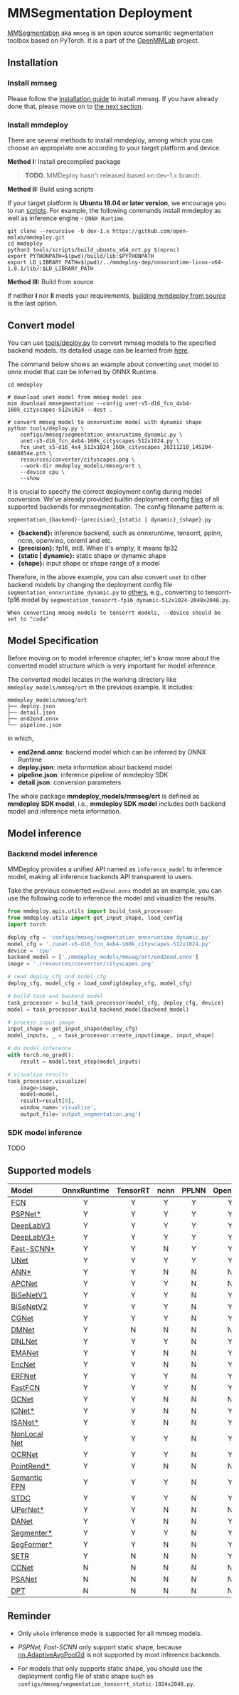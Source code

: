 # MMSegmentation Deployment

[MMSegmentation](https://github.com/open-mmlab/mmsegmentation/tree/1.x) aka `mmseg` is an open source semantic segmentation toolbox based on PyTorch. It is a part of the [OpenMMLab](https://openmmlab.com/) project.

## Installation

### Install mmseg

Please follow the [installation guide](https://mmsegmentation.readthedocs.io/en/1.x/get_started.html) to install mmseg. If you have already done that, please move on to [the next section](#install-mmdeploy).

### Install mmdeploy

There are several methods to install mmdeploy, among which you can choose an appropriate one according to your target platform and device.

**Method I:** Install precompiled package

> **TODO**. MMDeploy hasn't released based on dev-1.x branch.

**Method II:** Build using scripts

If your target platform is **Ubuntu 18.04 or later version**, we encourage you to run
[scripts](../01-how-to-build/build_from_script.md). For example, the following commands install mmdeploy as well as inference engine - `ONNX Runtime`.

```shell
git clone --recursive -b dev-1.x https://github.com/open-mmlab/mmdeploy.git
cd mmdeploy
python3 tools/scripts/build_ubuntu_x64_ort.py $(nproc)
export PYTHONPATH=$(pwd)/build/lib:$PYTHONPATH
export LD_LIBRARY_PATH=$(pwd)/../mmdeploy-dep/onnxruntime-linux-x64-1.8.1/lib/:$LD_LIBRARY_PATH
```

**Method III:** Build from source

If neither **I** nor **II** meets your requirements, [building mmdeploy from source](../01-how-to-build/build_from_source.md) is the last option.

## Convert model

You can use [tools/deploy.py](https://github.com/open-mmlab/mmdeploy/blob/dev-1.x/tools/deploy.py) to convert mmseg models to the specified backend models. Its detailed usage can be learned from [here](https://github.com/open-mmlab/mmdeploy/blob/master/docs/en/02-how-to-run/convert_model.md#usage).

The command below shows an example about converting `unet` model to onnx model that can be inferred by ONNX Runtime.

```shell
cd mmdeploy

# download unet model from mmseg model zoo
mim download mmsegmentation --config unet-s5-d16_fcn_4xb4-160k_cityscapes-512x1024 --dest .

# convert mmseg model to onnxruntime model with dynamic shape
python tools/deploy.py \
    configs/mmseg/segmentation_onnxruntime_dynamic.py \
    unet-s5-d16_fcn_4xb4-160k_cityscapes-512x1024.py \
    fcn_unet_s5-d16_4x4_512x1024_160k_cityscapes_20211210_145204-6860854e.pth \
    resources/converter/cityscapes.png \
    --work-dir mmdeploy_models/mmseg/ort \
    --device cpu \
    --show
```

It is crucial to specify the correct deployment config during model conversion. We've already provided builtin deployment config [files](https://github.com/open-mmlab/mmdeploy/tree/dev-1.x/configs/mmseg) of all supported backends for mmsegmentation. The config filename pattern is:

```
segmentation_{backend}-{precision}_{static | dynamic}_{shape}.py
```

- **{backend}:** inference backend, such as onnxruntime, tensorrt, pplnn, ncnn, openvino, coreml and etc.
- **{precision}:** fp16, int8. When it's empty, it means fp32
- **{static | dynamic}:** static shape or dynamic shape
- **{shape}:** input shape or shape range of a model

Therefore, in the above example, you can also convert `unet` to other backend models by changing the deployment config file `segmentation_onnxruntime_dynamic.py` to [others](https://github.com/open-mmlab/mmdeploy/tree/dev-1.x/configs/mmseg), e.g., converting to tensorrt-fp16 model by `segmentation_tensorrt-fp16_dynamic-512x1024-2048x2048.py`.

```{tip}
When converting mmseg models to tensorrt models, --device should be set to "cuda"
```

## Model Specification

Before moving on to model inference chapter, let's know more about the converted model structure which is very important for model inference.

The converted model locates in the working directory like `mmdeploy_models/mmseg/ort` in the previous example. It includes:

```
mmdeploy_models/mmseg/ort
├── deploy.json
├── detail.json
├── end2end.onnx
└── pipeline.json
```

in which,

- **end2end.onnx**: backend model which can be inferred by ONNX Runtime
- **deploy.json**: meta information about backend model
- **pipeline.json**: inference pipeline of mmdeploy SDK
- **detail.json**: conversion parameters

The whole package **mmdeploy_models/mmseg/ort** is defined as **mmdeploy SDK model**, i.e., **mmdeploy SDK model** includes both backend model and inference meta information.

## Model inference

### Backend model inference

MMDeploy provides a unified API named as `inference_model` to inference model, making all inference backends API transparent to users.

Take the previous converted `end2end.onnx` model as an example, you can use the following code to inference the model and visualize the results.

```python
from mmdeploy.apis.utils import build_task_processor
from mmdeploy.utils import get_input_shape, load_config
import torch

deploy_cfg = 'configs/mmseg/segmentation_onnxruntime_dynamic.py'
model_cfg = './unet-s5-d16_fcn_4xb4-160k_cityscapes-512x1024.py'
device = 'cpu'
backend_model = ['./mmdeploy_models/mmseg/ort/end2end.onnx']
image = './resources/converter/cityscapes.png'

# read deploy_cfg and model_cfg
deploy_cfg, model_cfg = load_config(deploy_cfg, model_cfg)

# build task and backend model
task_processor = build_task_processor(model_cfg, deploy_cfg, device)
model = task_processor.build_backend_model(backend_model)

# process input image
input_shape = get_input_shape(deploy_cfg)
model_inputs, _ = task_processor.create_input(image, input_shape)

# do model inference
with torch.no_grad():
    result = model.test_step(model_inputs)

# visualize results
task_processor.visualize(
    image=image,
    model=model,
    result=result[0],
    window_name='visualize',
    output_file='output_segmentation.png')
```

### SDK model inference

TODO

## Supported models

| Model                                                                                                       | OnnxRuntime | TensorRT | ncnn | PPLNN | OpenVino |
| :---------------------------------------------------------------------------------------------------------- | :---------: | :------: | :--: | :---: | :------: |
| [FCN](https://github.com/open-mmlab/mmsegmentation/tree/master/configs/fcn)                                 |      Y      |    Y     |  Y   |   Y   |    Y     |
| [PSPNet](https://github.com/open-mmlab/mmsegmentation/tree/master/configs/pspnet)[\*](#static_shape)        |      Y      |    Y     |  Y   |   Y   |    Y     |
| [DeepLabV3](https://github.com/open-mmlab/mmsegmentation/tree/master/configs/deeplabv3)                     |      Y      |    Y     |  Y   |   Y   |    Y     |
| [DeepLabV3+](https://github.com/open-mmlab/mmsegmentation/tree/master/configs/deeplabv3plus)                |      Y      |    Y     |  Y   |   Y   |    Y     |
| [Fast-SCNN](https://github.com/open-mmlab/mmsegmentation/tree/master/configs/fastscnn)[\*](#static_shape)   |      Y      |    Y     |  N   |   Y   |    Y     |
| [UNet](https://github.com/open-mmlab/mmsegmentation/tree/master/configs/unet)                               |      Y      |    Y     |  Y   |   Y   |    Y     |
| [ANN](https://github.com/open-mmlab/mmsegmentation/tree/master/configs/ann)[\*](#static_shape)              |      Y      |    Y     |  N   |   N   |    N     |
| [APCNet](https://github.com/open-mmlab/mmsegmentation/tree/master/configs/apcnet)                           |      Y      |    Y     |  Y   |   N   |    N     |
| [BiSeNetV1](https://github.com/open-mmlab/mmsegmentation/tree/master/configs/bisenetv1)                     |      Y      |    Y     |  Y   |   N   |    Y     |
| [BiSeNetV2](https://github.com/open-mmlab/mmsegmentation/tree/master/configs/bisenetv2)                     |      Y      |    Y     |  Y   |   N   |    Y     |
| [CGNet](https://github.com/open-mmlab/mmsegmentation/tree/master/configs/cgnet)                             |      Y      |    Y     |  Y   |   N   |    Y     |
| [DMNet](https://github.com/open-mmlab/mmsegmentation/tree/master/configs/dmnet)                             |      Y      |    N     |  N   |   N   |    N     |
| [DNLNet](https://github.com/open-mmlab/mmsegmentation/tree/master/configs/dnlnet)                           |      Y      |    Y     |  Y   |   N   |    Y     |
| [EMANet](https://github.com/open-mmlab/mmsegmentation/tree/master/configs/emanet)                           |      Y      |    Y     |  N   |   N   |    Y     |
| [EncNet](https://github.com/open-mmlab/mmsegmentation/tree/master/configs/encnet)                           |      Y      |    Y     |  N   |   N   |    Y     |
| [ERFNet](https://github.com/open-mmlab/mmsegmentation/tree/master/configs/erfnet)                           |      Y      |    Y     |  Y   |   N   |    Y     |
| [FastFCN](https://github.com/open-mmlab/mmsegmentation/tree/master/configs/fastfcn)                         |      Y      |    Y     |  Y   |   N   |    Y     |
| [GCNet](https://github.com/open-mmlab/mmsegmentation/tree/master/configs/gcnet)                             |      Y      |    Y     |  N   |   N   |    N     |
| [ICNet](https://github.com/open-mmlab/mmsegmentation/tree/master/configs/icnet)[\*](#static_shape)          |      Y      |    Y     |  N   |   N   |    Y     |
| [ISANet](https://github.com/open-mmlab/mmsegmentation/tree/master/configs/isanet)[\*](#static_shape)        |      Y      |    Y     |  N   |   N   |    Y     |
| [NonLocal Net](https://github.com/open-mmlab/mmsegmentation/tree/master/configs/nonlocal_net)               |      Y      |    Y     |  Y   |   N   |    Y     |
| [OCRNet](https://github.com/open-mmlab/mmsegmentation/tree/master/configs/ocrnet)                           |      Y      |    Y     |  Y   |   N   |    Y     |
| [PointRend](https://github.com/open-mmlab/mmsegmentation/tree/master/configs/point_rend)[\*](#static_shape) |      Y      |    Y     |  N   |   N   |    N     |
| [Semantic FPN](https://github.com/open-mmlab/mmsegmentation/tree/master/configs/sem_fpn)                    |      Y      |    Y     |  Y   |   N   |    Y     |
| [STDC](https://github.com/open-mmlab/mmsegmentation/tree/master/configs/stdc)                               |      Y      |    Y     |  Y   |   N   |    Y     |
| [UPerNet](https://github.com/open-mmlab/mmsegmentation/tree/master/configs/upernet)[\*](#static_shape)      |      Y      |    Y     |  N   |   N   |    N     |
| [DANet](https://github.com/open-mmlab/mmsegmentation/tree/master/configs/danet)                             |      Y      |    Y     |  N   |   N   |    Y     |
| [Segmenter](https://github.com/open-mmlab/mmsegmentation/tree/master/configs/segmenter)[\*](#static_shape)  |      Y      |    Y     |  Y   |   N   |    Y     |
| [SegFormer](https://github.com/open-mmlab/mmsegmentation/tree/master/configs/segformer)[\*](#static_shape)  |      Y      |    Y     |  N   |   N   |    Y     |
| [SETR](https://github.com/open-mmlab/mmsegmentation/tree/master/configs/setr)                               |      Y      |    N     |  N   |   N   |    Y     |
| [CCNet](https://github.com/open-mmlab/mmsegmentation/tree/master/configs/ccnet)                             |      N      |    N     |  N   |   N   |    N     |
| [PSANet](https://github.com/open-mmlab/mmsegmentation/tree/master/configs/psanet)                           |      N      |    N     |  N   |   N   |    N     |
| [DPT](https://github.com/open-mmlab/mmsegmentation/tree/master/configs/dpt)                                 |      N      |    N     |  N   |   N   |    N     |

## Reminder

- Only `whole` inference mode is supported for all mmseg models.

- <i id="static_shape">PSPNet, Fast-SCNN</i> only support static shape, because [nn.AdaptiveAvgPool2d](https://github.com/open-mmlab/mmsegmentation/blob/97f9670c5a4a2a3b4cfb411bcc26db16b23745f7/mmseg/models/decode_heads/psp_head.py#L38) is not supported by most inference backends.

- For models that only supports static shape, you should use the deployment config file of static shape such as `configs/mmseg/segmentation_tensorrt_static-1024x2048.py`.
